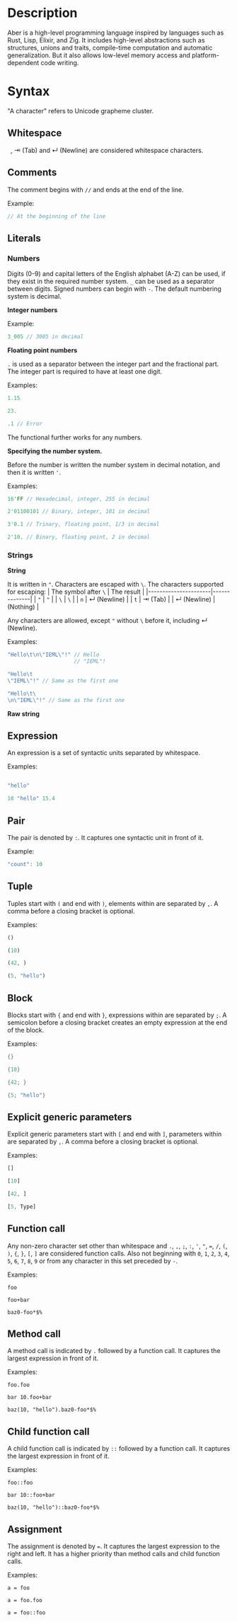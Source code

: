 # Description
Aber is a high-level programming language inspired by languages such as Rust, Lisp, Elixir, and Zig. It includes high-level abstractions such as structures, unions and traits, compile-time computation and automatic generalization. But it also allows low-level memory access and platform-dependent code writing. 

# Syntax
"A character" refers to Unicode grapheme cluster.

## Whitespace
` `, ⇥ (Tab) and ↵ (Newline) are considered whitespace characters.

## Comments
The comment begins with `//` and ends at the end of the line.

Example:
```rs
// At the beginning of the line
```

## Literals
### Numbers
Digits (0-9) and capital letters of the English alphabet (A-Z) can be used, if they exist in the required number system. `_` can be used as a separator between digits. Signed numbers can begin with `-`. The default numbering system is decimal. 

**Integer numbers**

Example:
```rs
3_005 // 3005 in decimal
```

**Floating point numbers**

`.` is used as a separator between the integer part and the fractional part. The integer part is required to have at least one digit.

Examples:
```rs
1.15
```
```rs
23.
```
```rs
.1 // Error
```

The functional further works for any numbers. 

**Specifying the number system.**

Before the number is written the number system in decimal notation, and then it is written `'`.

Examples:
```rs
16'FF // Hexadecimal, integer, 255 in decimal
```
```rs
2'01100101 // Binary, integer, 101 in decimal
```
```rs
3'0.1 // Trinary, floating point, 1/3 in decimal
```
```rs
2'10. // Binary, floating point, 2 in decimal
```

### Strings

**String**

It is written in `"`. Characters are escaped with `\`. The characters supported for escaping: 
| The symbol after `\` | The result   |
|----------------------|--------------|
| `"`                  | `"`          |
| `\`                  | `\`          |
| `n`                  | ↵ (Newline)  |
| `t`                  | ⇥ (Tab)      |
| ↵ (Newline)          | (Nothing)    |

Any characters are allowed, except `"` without `\` before it, including ↵ (Newline).

Examples:
```rs
"Hello\t\n\"IEML\"!" // Hello
                     // "IEML"!
```
```rs
"Hello\t
\"IEML\"!" // Same as the first one
```
```rs
"Hello\t\
\n\"IEML\"!" // Same as the first one
```

**Raw string**

## Expression
An expression is a set of syntactic units separated by whitespace.

Examples:
```rs

```
```rs
"hello"
```
```rs
10 "hello" 15.4
```

## Pair
The pair is denoted by `:`. It captures one syntactic unit in front of it.

Example:
```rs
"count": 10
```

## Tuple
Tuples start with `(` and end with `)`, elements within are separated by `,`. A comma before a closing bracket is optional.

Examples:
```rs
() 
```
```rs
(10)
```
```rs
(42, )
```
```rs
(5, "hello")
```

## Block
Blocks start with `{` and end with `}`, expressions within are separated by `;`. A semicolon before a closing bracket creates an empty expression at the end of the block.

Examples:
```rs
{}
```
```rs
{10}
```
```rs
{42; }
```
```rs
{5; "hello"}
```

## Explicit generic parameters
Explicit generic parameters start with `[` and end with `]`, parameters within are separated by `,`. A comma before a closing bracket is optional.

Examples:
```rs
[]
```
```rs
[10]
```
```rs
[42, ]
```
```rs
[5, Type]
```

## Function call
Any non-zero character set other than whitespace and `.`, `,`, `;`, `:`, `'`, `"`, `=`, `/`, `(`, `)`, `{`, `}`, `[`, `]` are considered function calls. Also not beginning with `0`, `1`, `2`, `3`, `4`, `5`, `6`, `7`, `8`, `9` or from any character in this set preceded by `-`.

Examples:
```
foo
```
```
foo+bar
```
```
baz0-foo*$%
```

## Method call
A method call is indicated by `.` followed by a function call. It captures the largest expression in front of it.

Examples:
```
foo.foo
```
```
bar 10.foo+bar
```
```
baz(10, "hello").baz0-foo*$%
```

## Сhild function call
A сhild function call is indicated by `::` followed by a function call. It captures the largest expression in front of it.

Examples:
```
foo::foo
```
```
bar 10::foo+bar
```
```
baz(10, "hello")::baz0-foo*$%
```

## Assignment
The assignment is denoted by `=`. It captures the largest expression to the right and left. It has a higher priority than method calls and child function calls.

Examples:
```
a = foo
```
```
a = foo.foo
```
```
a = foo::foo
```
